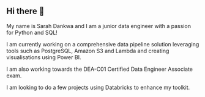 ## Hi there 👋

My name is Sarah Dankwa and I am a junior data engineer with a passion for Python and SQL!

I am currently working on a comprehensive data pipeline solution leveraging tools such as PostgreSQL, Amazon S3 and Lambda and creating visualisations using Power BI.

I am also working towards the DEA-C01 Certified Data Engineer Associate exam.

I am looking to do a few projects using Databricks to enhance my toolkit.


<!--
**Sarah-Dankwa/Sarah-Dankwa** is a ✨ _special_ ✨ repository because its `README.md` (this file) appears on your GitHub profile.

Here are some ideas to get you started:

- 🔭 I’m currently working on 
- 🌱 I’m currently learning ...
- 👯 I’m looking to collaborate on ...
- 🤔 I’m looking for help with ...
- 💬 Ask me about ...
- 📫 How to reach me: ...
- 😄 Pronouns: ...
- ⚡ Fun fact: ...
-->
